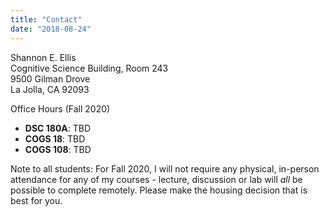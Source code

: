 ```yaml
---
title: "Contact"
date: "2018-08-24"
---
```


Shannon E. Ellis <br />
Cognitive Science Building, Room 243 <br />
9500 Gilman Drove <br />
La Jolla, CA 92093 <br />

Office Hours (Fall 2020)  
- **DSC 180A**: TBD  
- **COGS 18**: TBD   
- **COGS 108**: TBD 

Note to all students: For Fall 2020, I will not require any physical, in-person attendance for any of my courses - lecture, discussion or lab will *all* be possible to complete remotely. Please make the housing decision that is best for you.